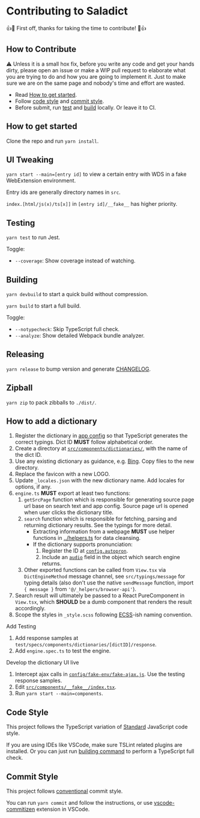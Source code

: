# Contributing to Saladict

:+1::tada: First off, thanks for taking the time to contribute! :tada::+1:

## How to Contribute

:warning: Unless it is a small hox fix, before you write any code and get your hands dirty, please open an issue or make a WIP pull request to elaborate what you are trying to do and how you are going to implement it. Just to make sure we are on the same page and nobody's time and effort are wasted.

- Read [How to get started](#how-to-get-started).
- Follow [code style](#code-style) and [commit style](#commit-style).
- Before submit, run [test](#testing) and [build](#building) locally. Or leave it to CI.

## How to get started

Clone the repo and run `yarn install`.

## UI Tweaking

`yarn start --main=[entry id]` to view a certain entry with WDS in a fake WebExtension environment.

Entry ids are generally directory names in `src`.

`index.[html/js(x)/ts[x]]` in `[entry id]/__fake__` has higher priority.

## Testing

`yarn test` to run Jest.

Toggle:

- `--coverage`: Show coverage instead of watching.

## Building

`yarn devbuild` to start a quick build without compression.

`yarn build` to start a full build.

Toggle:

- `--notypecheck`: Skip TypeScript full check.
- `--analyze`: Show detailed Webpack bundle analyzer.

## Releasing

`yarn release` to bump version and generate [CHANGELOG](./CHANGELOG.md).

## Zipball

`yarn zip` to pack zibballs to `./dist/`.

## How to add a dictionary

1. Register the dictionary in [app config](./src/app-config/dicts.ts) so that TypeScript generates the correct typings. Dict ID **MUST** follow alphabetical order.
1. Create a directory at [`src/components/dictionaries/`](./src/components/dictionaries/), with the name of the dict ID.
  1. Use any existing dictionary as guidance, e.g. [Bing](./src/components/dictionaries/bing). Copy files to the new directory.
  1. Replace the favicon with a new LOGO.
  1. Update `_locales.json` with the new dictionary name. Add locales for options, if any.
  1. `engine.ts` **MUST** export at least two functions:
     1. `getSrcPage` function which is responsible for generating source page url base on search text and app config. Source page url is opened when user clicks the dictionary title.
     1. `search` function which is responsible for fetching, parsing and returning dictionary results. See the typings for more detail.
        - Extracting information from a webpage **MUST** use helper functions in [../helpers.ts](./components/dictionaries/helpers.ts) for data cleansing.
        - If the dictionary supports pronunciation:
          1. Register the ID at [`config.autopron`](https://github.com/crimx/ext-saladict/blob/a88cfed84129418b65914351ca14b86d7b1b758b/src/app-config/index.ts#L202-L223).
          1. Include an [`audio`](https://github.com/crimx/ext-saladict/blob/a88cfed84129418b65914351ca14b86d7b1b758b/src/typings/server.ts#L5-L9) field in the object which search engine returns.
      1. Other exported functions can be called from `View.tsx` via `DictEngineMethod` message channel, see `src/typings/message` for typing details (also don't use the native `sendMessage` function, import `{ message }` from `'@/_helpers/browser-api'`).
  1. Search result will ultimately be passed to a React PureComponent in `View.tsx`, which **SHOULD** be a dumb component that renders the result accordingly.
  1. Scope the styles in `_style.scss` following [ECSS](http://ecss.io/chapter5.html#anatomy-of-the-ecss-naming-convention)-ish naming convention.

Add Testing

1. Add response samples at `test/specs/components/dictionaries/[dictID]/response`.
1. Add `engine.spec.ts` to test the engine.

Develop the dictionary UI live

1. Intercept ajax calls in [`config/fake-env/fake-ajax.js`](./config/fake-env/fake-ajax.js). Use the testing response samples.
1. Edit [`src/components/__fake__/index.tsx`](./src/components/__fake__/index.tsx).
1. Run `yarn start --main=components`.

## Code Style

This project follows the TypeScript variation of [Standard](https://standardjs.com) JavaScript code style.

If you are using IDEs like VSCode, make sure TSLint related plugins are installed. Or you can just run [building command](#building) to perform a TypeScript full check.

## Commit Style

This project follows [conventional](https://conventionalcommits.org/) commit style.

You can run `yarn commit` and follow the instructions, or use [vscode-commitizen](https://github.com/KnisterPeter/vscode-commitizen) extension in VSCode.
